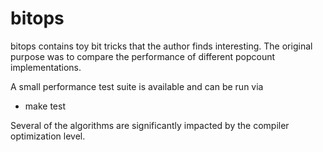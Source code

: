 bitops
======

bitops contains toy bit tricks that the author finds interesting.  The
original purpose was to compare the performance of different popcount
implementations.

A small performance test suite is available and can be run via

 * make test

Several of the algorithms are significantly impacted by the compiler
optimization level.
